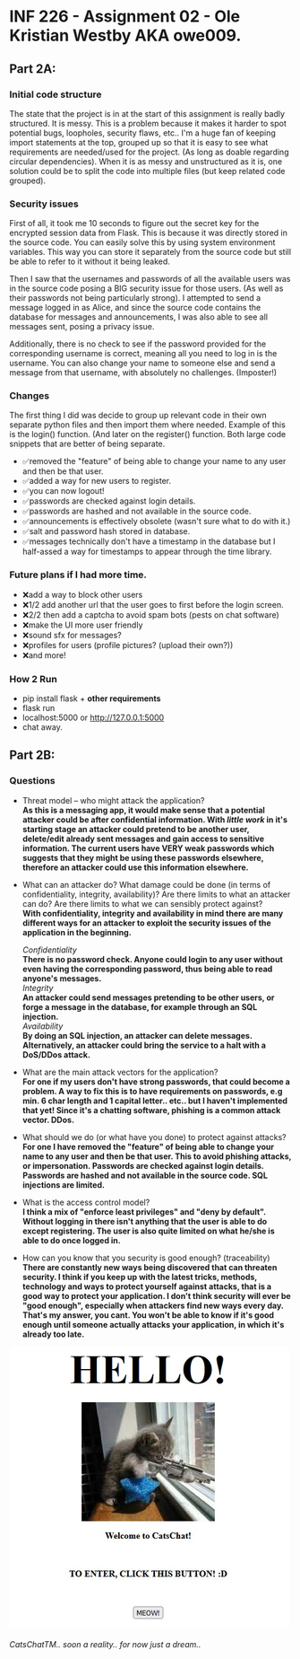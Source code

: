 # INF 226 - Assignment 02 - Ole Kristian Westby AKA owe009.

## Part 2A:

### Initial code structure

The state that the project is in at the start of this assignment is really badly structured. It is messy. This is a problem because it makes it harder to spot potential bugs, loopholes, security flaws, etc.. I'm a huge fan of keeping import statements at the top, grouped up so that it is easy to see what requirements are needed/used for the project. (As long as doable regarding circular dependencies). When it is as messy and unstructured as it is, one solution could be to split the code into multiple files (but keep related code grouped).

### Security issues
First of all, it took me 10 seconds to figure out the secret key for the encrypted session data from Flask. This is because it was directly stored in the source code. You can easily solve this by using system environment variables. This way you can store it separately from the source code but still be able to refer to it without it being leaked.

Then I saw that the usernames and passwords of all the available users was in the source code posing a BIG security issue for those users. (As well as their passwords not being particularly strong).
I attempted to send a message logged in as Alice, and since the source code contains the database for messages and announcements, I was also able to see all messages sent, posing a privacy issue.

Additionally, there is no check to see if the password provided for the corresponding username is correct, meaning all you need to log in is the username. You can also change your name to someone else and send a message from that username, with absolutely no challenges. (Imposter!)

### Changes
The first thing I did was decide to group up relevant code in their own separate python files and then import them where needed. Example of this is the login() function. (And later on the register() function. Both large code snippets that are better of being separate.

- ✅removed the "feature" of being able to change your name to any user and then be that user.
- ✅added a way for new users to register.
- ✅you can now logout!
- ✅passwords are checked against login details.
- ✅passwords are hashed and not available in the source code.
- ✅announcements is effectively obsolete (wasn't sure what to do with it.)
- ✅salt and password hash stored in database.
- ✅messages technically don't have a timestamp in the database but I half-assed a way for timestamps to appear through the time library.

### Future plans if I had more time.
- ❌add a way to block other users
- ❌1/2 add another url that the user goes to first before the login screen.
- ❌2/2 then add a captcha to avoid spam bots (pests on chat software)
- ❌make the UI more user friendly
- ❌sound sfx for messages?
- ❌profiles for users (profile pictures? (upload their own?))
- ❌and more!

### How 2 Run
- pip install flask + **other requirements**
- flask run
- localhost:5000 or http://127.0.0.1:5000
- chat away.

## Part 2B:

### Questions
- Threat model – who might attack the application?<br/>
<b>As this is a messaging app, it would make sense that a potential attacker could be after confidential information. With *little work* in it's starting stage an attacker could pretend to be another user, delete/edit already sent messages and gain access to sensitive information. The current users have VERY weak passwords which suggests that they might be using these passwords elsewhere, therefore an attacker could use this information elsewhere.</b>

- What can an attacker do? What damage could be done (in terms of confidentiality, integrity, availability)? Are there limits to what an attacker can do? Are there limits to what we can sensibly protect against?<br/>
<b>With confidentiality, integrity and availability in mind there are many different ways for an attacker to exploit the security issues of the application in the beginning.</b>

    *Confidentiality*<br/>
    <b>There is no password check. Anyone could login to any user without even having the corresponding password, thus being able to read anyone's messages.</b><br/>
    *Integrity*<br/>
    <b>An attacker could send messages pretending to be other users, or forge a message in the database, for example through an SQL injection.</b><br/>
    *Availability*<br/>
    <b>By doing an SQL injection, an attacker can delete messages. Alternatively, an attacker could bring the service to a halt with a DoS/DDos attack.</b><br/>

- What are the main attack vectors for the application?<br/>
<b>For one if my users don't have strong passwords, that could become a problem. A way to fix this is to have requirements on passwords, e.g min. 6 char length and 1 capital letter.. etc.. but I haven't implemented that yet! Since it's a chatting software, phishing is a common attack vector. DDos. </b>

- What should we do (or what have you done) to protect against attacks?<br/>
<b>For one I have removed the "feature" of being able to change your name to any user and then be that user. This to avoid phishing attacks, or impersonation. Passwords are checked against login details. Passwords are hashed and not available in the source code. SQL injections are limited. </b>

- What is the access control model?<br/>
<b>I think a mix of "enforce least privileges" and "deny by default". Without logging in there isn't anything that the user is able to do except registering. The user is also quite limited on what he/she is able to do once logged in. </b>

- How can you know that you security is good enough? (traceability)<br/>
<b>There are constantly new ways being discovered that can threaten security. I think if you keep up with the latest tricks, methods, technology and ways to protect yourself against attacks, that is a good way to protect your application. I don't think security will ever be "good enough", especially when attackers find new ways every day. That's my answer, you cant. You won't be able to know if it's good enough until someone actually attacks your application, in which it's already too late.</b>

![what could'of been..](/image/soon.jpg "CatsChat")

###### CatsChatTM.. soon a reality.. for now just a dream..
